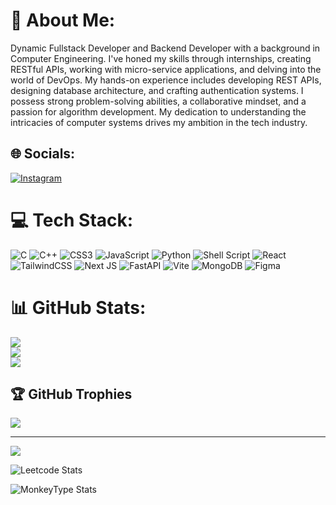 # 💫 About Me:
Dynamic Fullstack Developer and Backend Developer with a background in Computer Engineering. I've honed my skills through internships, creating RESTful APIs, working with micro-service applications, and delving into the world of DevOps. My hands-on experience includes developing REST APIs, designing database architecture, and crafting authentication systems. I possess strong problem-solving abilities, a collaborative mindset, and a passion for algorithm development. My dedication to understanding the intricacies of computer systems drives my ambition in the tech industry.

## 🌐 Socials:
[![Instagram](https://img.shields.io/badge/Instagram-%23E4405F.svg?logo=Instagram&logoColor=white)](https://instagram.com/golfpattad) 

# 💻 Tech Stack:
![C](https://img.shields.io/badge/c-%2300599C.svg?style=for-the-badge&logo=c&logoColor=white) ![C++](https://img.shields.io/badge/c++-%2300599C.svg?style=for-the-badge&logo=c%2B%2B&logoColor=white) ![CSS3](https://img.shields.io/badge/css3-%231572B6.svg?style=for-the-badge&logo=css3&logoColor=white) ![JavaScript](https://img.shields.io/badge/javascript-%23323330.svg?style=for-the-badge&logo=javascript&logoColor=%23F7DF1E) ![Python](https://img.shields.io/badge/python-3670A0?style=for-the-badge&logo=python&logoColor=ffdd54) ![Shell Script](https://img.shields.io/badge/shell_script-%23121011.svg?style=for-the-badge&logo=gnu-bash&logoColor=white) ![React](https://img.shields.io/badge/react-%2320232a.svg?style=for-the-badge&logo=react&logoColor=%2361DAFB)   ![TailwindCSS](https://img.shields.io/badge/tailwindcss-%2338B2AC.svg?style=for-the-badge&logo=tailwind-css&logoColor=white) ![Next JS](https://img.shields.io/badge/Next-black?style=for-the-badge&logo=next.js&logoColor=white) ![FastAPI](https://img.shields.io/badge/FastAPI-005571?style=for-the-badge&logo=fastapi) ![Vite](https://img.shields.io/badge/vite-%23646CFF.svg?style=for-the-badge&logo=vite&logoColor=white) ![MongoDB](https://img.shields.io/badge/MongoDB-%234ea94b.svg?style=for-the-badge&logo=mongodb&logoColor=white) ![Figma](https://img.shields.io/badge/figma-%23F24E1E.svg?style=for-the-badge&logo=figma&logoColor=white) 
<!--START_SECTION:badges-->
<!--END_SECTION:badges-->
# 📊 GitHub Stats:
![](https://github-readme-stats.vercel.app/api?username=Tryphonpatta&show_icons=true&theme=dark&include_allcommit=true)<br/>
![](https://github-readme-streak-stats.herokuapp.com/?user=Tryphonpatta&theme=dark&hide_border=false)<br/>
![](https://github-readme-stats.vercel.app/api/top-langs/?username=Tryphonpatta&theme=dark&hide_border=false&include_all_commits=true&count_private=true&layout=compact)

## 🏆 GitHub Trophies
![](https://github-trophies.vercel.app/?username=Tryphonpatta&theme=chalk&no-frame=false&no-bg=false&margin-w=4)

---
[![](https://visitcount.itsvg.in/api?id=Tryphonpatta&icon=0&color=0)](https://visitcount.itsvg.in)

![Leetcode Stats](https://leetcard.jacoblin.cool/Tryphonpatta?theme=nord&ext=contest)

![MonkeyType Stats](https://monkeytype-card.vercel.app/monkeytype/card?username=Floggy)
